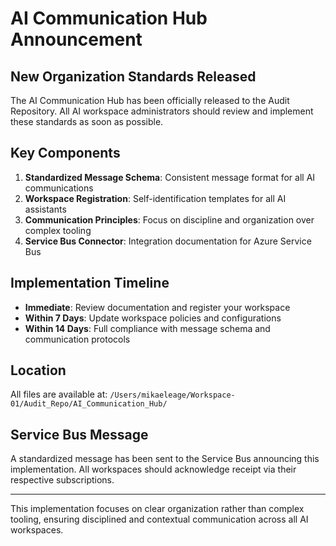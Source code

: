 # AI Communication Hub Announcement

## New Organization Standards Released

The AI Communication Hub has been officially released to the Audit Repository. All AI workspace administrators should review and implement these standards as soon as possible.

## Key Components

1. **Standardized Message Schema**: Consistent message format for all AI communications
2. **Workspace Registration**: Self-identification templates for all AI assistants
3. **Communication Principles**: Focus on discipline and organization over complex tooling
4. **Service Bus Connector**: Integration documentation for Azure Service Bus

## Implementation Timeline

- **Immediate**: Review documentation and register your workspace
- **Within 7 Days**: Update workspace policies and configurations
- **Within 14 Days**: Full compliance with message schema and communication protocols

## Location

All files are available at:
`/Users/mikaeleage/Workspace-01/Audit_Repo/AI_Communication_Hub/`

## Service Bus Message

A standardized message has been sent to the Service Bus announcing this implementation. All workspaces should acknowledge receipt via their respective subscriptions.

---

This implementation focuses on clear organization rather than complex tooling, ensuring disciplined and contextual communication across all AI workspaces.
